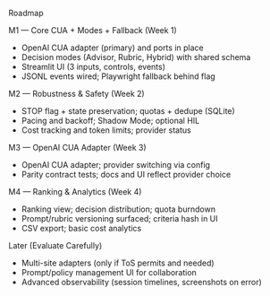 Roadmap

M1 — Core CUA + Modes + Fallback (Week 1)
- OpenAI CUA adapter (primary) and ports in place
- Decision modes (Advisor, Rubric, Hybrid) with shared schema
- Streamlit UI (3 inputs, controls, events)
- JSONL events wired; Playwright fallback behind flag

M2 — Robustness & Safety (Week 2)
- STOP flag + state preservation; quotas + dedupe (SQLite)
- Pacing and backoff; Shadow Mode; optional HIL
- Cost tracking and token limits; provider status

M3 — OpenAI CUA Adapter (Week 3)
- OpenAI CUA adapter; provider switching via config
- Parity contract tests; docs and UI reflect provider choice

M4 — Ranking & Analytics (Week 4)
- Ranking view; decision distribution; quota burndown
- Prompt/rubric versioning surfaced; criteria hash in UI
- CSV export; basic cost analytics

Later (Evaluate Carefully)
- Multi-site adapters (only if ToS permits and needed)
- Prompt/policy management UI for collaboration
- Advanced observability (session timelines, screenshots on error)
